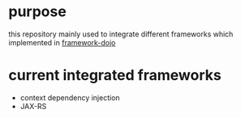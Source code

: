 # purpose
this repository mainly used to integrate different frameworks
which implemented in [framework-dojo](https://github.com/eMe-404/framework-dojo)

# current integrated frameworks
- context dependency injection
- JAX-RS

